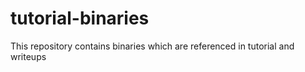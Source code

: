 # tutorial-binaries
This repository contains binaries which are referenced in tutorial and writeups
